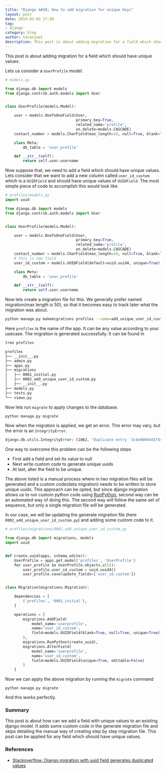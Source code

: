 ```yaml
---
title: "Django &#58; How to add migration for unique keys"
layout: post
date: 2019-01-03 17:30
tag:
- django
category: blog
author: taranjeet
description: This post is about adding migration for a field which should have unique values.
---
```


This post is about adding migration for a field which should have unique values.

Lets us consider a `UserProfile` model.

```python
# models.py

from django.db import models
from django.contrib.auth.models import User


class UserProfile(models.Model):

    user = models.OneToOneField(User,
                                primary_key=True,
                                related_name='profile',
                                on_delete=models.CASCADE)
    contact_number = models.CharField(max_length=10, null=True, blank=True)

    class Meta:
        db_table = 'user_profile'

    def __str__(self):
        return self.user.username
```

Now suppose that, we need to add a field which should have unique values. Lets consider that we want to add a new column called `user_id_custom` which is a `UUIDField` and should have unique values of `UUIDField`. The most simple piece of code to accomplish this would look like

```python
# profiles/models.py
import uuid

from django.db import models
from django.contrib.auth.models import User


class UserProfile(models.Model):

    user = models.OneToOneField(User,
                                primary_key=True,
                                related_name='profile',
                                on_delete=models.CASCADE)
    contact_number = models.CharField(max_length=10, null=True, blank=True)
    # this is new field
    user_id_custom = models.UUIDField(default=uuid.uuid4, unique=True)

    class Meta:
        db_table = 'user_profile'

    def __str__(self):
        return self.user.username
```

Now lets create a migration file for this. We generally prefer named migration(max length is 50), so that it becomes easy to track later what the migration was about.

```sh
python manage.py makemigrations profiles --name=add_unique_user_id_custom
```

Here `profiles` is the name of the app. It can be any value according to your usecase. The migration is generated successfully. It can be found in

```sh
tree profiles

profiles
├── __init__.py
├── admin.py
├── apps.py
├── migrations
│   ├── 0001_initial.py
│   ├── 0002_add_unique_user_id_custom.py
│   ├── __init__.py
├── models.py
├── tests.py
└── views.py
```

Now lets run `migrate` to apply changes to the database.

```sh
python manage.py migrate
```

Now when the migration is applied, we get an error. This error may vary, but the error is an `IntegrityError`.

```sh
django.db.utils.IntegrityError: (1062, "Duplicate entry '3c4e98944d1f4474ab50917496124f4b' for key 'user_id_custom'")
```

One way to overcome this problem can be the following steps

* First add a field and set its value to null
* Next write custom code to generate unique uuids
* At last, alter the field to be unique.

The above listed is a manual process where in two migration files will be generated and a custom code(data migration) needs to be written to store unique uuids. This approach can be opted, but since django migration allows us to run custom python code using [RunPython](https://docs.djangoproject.com/en/2.1/ref/migration-operations/#runpython), second way can be an automated way of doing this. The second way will follow the same set of sequence, but only a single migration file will be generated.

In our case, we will be updating the generate migration file (here `0002_add_unique_user_id_custom.py`) and adding some custom code to it.

```python
# profiles/migrations/0002_add_unique_user_id_custom.py

from django.db import migrations, models
import uuid


def create_uuid(apps, schema_editor):
    UserProfile = apps.get_model('profiles', 'UserProfile')
    for user_profile in UserProfile.objects.all():
        user_profile.user_id_custom = uuid.uuid4()
        user_profile.save(update_fields=['user_id_custom'])


class Migration(migrations.Migration):

    dependencies = [
        ('profiles', '0001_initial'),
    ]

    operations = [
        migrations.AddField(
            model_name='userprofile',
            name='user_id_custom',
            field=models.UUIDField(blank=True, null=True, unique=True),
        ),
        migrations.RunPython(create_uuid),
        migrations.AlterField(
            model_name='userprofile',
            name='user_id_custom',
            field=models.UUIDField(unique=True, editable=False)
        )
    ]
```

Now we can apply the above migration by running the `migrate` command

```
python manage.py migrate
```

And this works perfectly.

### Summary

This post is about how can we add a field with unique values to an existing django model. It adds some custom code in the generate migration file and skips detailing the manual way of creating step by step migration file. This post can be applied for any field which should have unique values.

### References

* [Stackoverflow: Django migration with uuid field generates duplicated values](https://stackoverflow.com/questions/35281003/django-migration-with-uuid-field-generates-duplicated-values)
